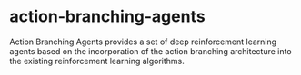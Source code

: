 # action-branching-agents
Action Branching Agents provides a set of deep reinforcement learning agents based on the incorporation of the action branching architecture into the existing reinforcement learning algorithms.
